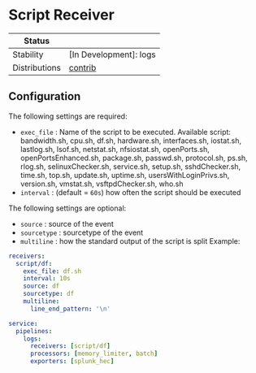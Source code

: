 # Script Receiver

<!-- status autogenerated section -->
| Status        |                        |
| ------------- |------------------------|
| Stability     | [In Development]: logs |
| Distributions | [contrib]              |

[beta]: https://github.com/open-telemetry/opentelemetry-collector#beta
[contrib]: https://github.com/open-telemetry/opentelemetry-collector-releases/tree/main/distributions/otelcol-contrib
<!-- end autogenerated section -->

## Configuration

The following settings are required:

- `exec_file` : Name of the script to be executed. Available script: bandwidth.sh, cpu.sh, df.sh, hardware.sh, interfaces.sh, iostat.sh, lastlog.sh, lsof.sh, netstat.sh, nfsiostat.sh, openPorts.sh, openPortsEnhanced.sh, package.sh, passwd.sh, protocol.sh, ps.sh, rlog.sh, selinuxChecker.sh, service.sh, setup.sh, sshdChecker.sh, time.sh, top.sh, update.sh, uptime.sh, usersWithLoginPrivs.sh, version.sh, vmstat.sh, vsftpdChecker.sh, who.sh
- `interval` : (default = `60s`) how often the script should be executed


The following settings are optional:

- `source` : source of the event
- `sourcetype` : sourcetype of the event
- `multiline` : how the standard output of the script is split
Example:

```yaml
receivers:
  script/df:
    exec_file: df.sh
    interval: 10s
    source: df
    sourcetype: df
    multiline:
      line_end_pattern: '\n'
```


```yaml
service:
  pipelines:
    logs:
      receivers: [script/df]
      processors: [memory_limiter, batch]
      exporters: [splunk_hec]
```

